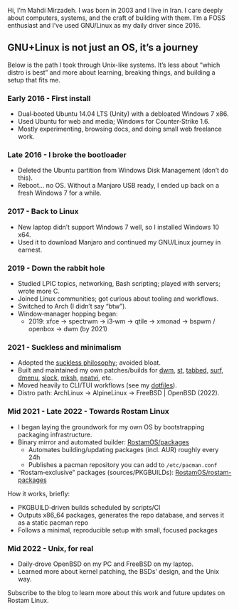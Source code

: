 <!---
title: Who I Am and My GNU/Linux Journey
description: A short introduction and the timeline of my path through GNU/Linux, suckless tools, and the BSDs (2016–2022).
--->

Hi, I’m Mahdi Mirzadeh. I was born in 2003 and I live in Iran. I care deeply about computers, systems, and the craft of building with them. I’m a FOSS enthusiast and I’ve used GNU/Linux as my daily driver since 2016.

## GNU+Linux is not just an OS, it’s a journey

Below is the path I took through Unix-like systems. It’s less about “which distro is best” and more about learning, breaking things, and building a setup that fits me.

### Early 2016 - First install
- Dual‑booted Ubuntu 14.04 LTS (Unity) with a debloated Windows 7 x86.
- Used Ubuntu for web and media; Windows for Counter‑Strike 1.6.
- Mostly experimenting, browsing docs, and doing small web freelance work.

### Late 2016 - I broke the bootloader
- Deleted the Ubuntu partition from Windows Disk Management (don’t do this).
- Reboot… no OS. Without a Manjaro USB ready, I ended up back on a fresh Windows 7 for a while.

### 2017 - Back to Linux
- New laptop didn’t support Windows 7 well, so I installed Windows 10 x64.
- Used it to download Manjaro and continued my GNU/Linux journey in earnest.

### 2019 - Down the rabbit hole
- Studied LPIC topics, networking, Bash scripting; played with servers; wrote more C.
- Joined Linux communities; got curious about tooling and workflows.
- Switched to Arch (I didn’t say “btw”).
- Window‑manager hopping began:
  - 2019: xfce → spectrwm → i3‑wm → qtile → xmonad → bspwm / openbox → dwm (by 2021)

### 2021 - Suckless and minimalism
- Adopted the [suckless philosophy](http://suckless.org/philosophy/); avoided bloat.
- Built and maintained my own patches/builds for [dwm](https://git.mirzadeh.pro/dwm), [st](https://git.mirzadeh.pro/st), [tabbed](https://git.mirzadeh.pro/tabbed), [surf](https://git.mirzadeh.pro/surf), [dmenu](https://git.mirzadeh.pro/dmenu), [slock](https://git.mirzadeh.pro/slock), [mksh](https://git.mirzadeh.pro/mksh), [neatvi](https://git.mirzadeh.pro/neatvi), etc.
- Moved heavily to CLI/TUI workflows (see my [dotfiles](https://git.mirzadeh.pro/dotfiles)).
- Distro path: ArchLinux → AlpineLinux → FreeBSD | OpenBSD (2022).

### Mid 2021 - Late 2022 - Towards Rostam Linux
- I began laying the groundwork for my own OS by bootstrapping packaging infrastructure.
- Binary mirror and automated builder: [RostamOS/packages](https://github.com/RostamOS/packages)
  - Automates building/updating packages (incl. AUR) roughly every 24h
  - Publishes a pacman repository you can add to `/etc/pacman.conf`
- "Rostam‑exclusive" packages (sources/PKGBUILDs): [RostamOS/rostam-packages](https://github.com/RostamOS/rostam-packages)

How it works, briefly:
- PKGBUILD‑driven builds scheduled by scripts/CI
- Outputs x86_64 packages, generates the repo database, and serves it as a static pacman repo
- Follows a minimal, reproducible setup with small, focused packages

### Mid 2022 - Unix, for real
- Daily‑drove OpenBSD on my PC and FreeBSD on my laptop.
- Learned more about kernel patching, the BSDs’ design, and the Unix way.

Subscribe to the blog to learn more about this work and future updates on Rostam Linux.

